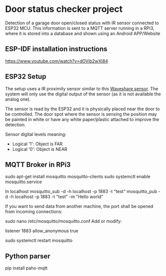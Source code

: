 # Door status checker project

Detection of a garage door open/closed status with IR sensor connected to ESP32 MCU. This information is sent to a MQTT server running in a RPi3, where it is stored into a database and shown using an Android APP/Website

## ESP-IDF installation instructions

<https://www.youtube.com/watch?v=dOVjb2wXI84>

## ESP32 Setup

The setup uses a IR proximity sensor similar to this [Waveshare sensor](https://www.waveshare.com/wiki/Infrared_Proximity_Sensor).
The system will only use the digital output of the sensor (as it is not available the analog one).

The sensor is read by the ESP32 and it is physically placed near the door to be controlled. The door spot where the sensor is sensing the position may be painted in white or have any white paper/plastic attached to improve the detection.

Sensor digital levels meaning:

* Logical '1': Object is FAR
* Logical '0': Object is NEAR

## MQTT Broker in RPi3

sudo apt-get install mosquitto mosquitto-clients
sudo systemctl enable mosquitto.service

In localhost
mosquitto_sub -d -h localhost -p 1883 -t "test"
mosquitto_pub -d -h localhost -p 1883 -t "test" -m "Hello world"

If you want to send data from another machine, the port shall be opened from incoming connections:

sudo nano /etc/mosquitto/mosquitto.conf
Add or modify:

listener 1883
allow_anonymous true


sudo systemctl restart mosquitto


## Python parser
pip install paho-mqtt


